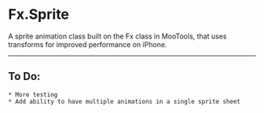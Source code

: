 # Fx.Sprite

A sprite animation class built on the Fx class in MooTools, that uses transforms for improved performance on iPhone.

-----------

## To Do:

	* More testing
	* Add ability to have multiple animations in a single sprite sheet